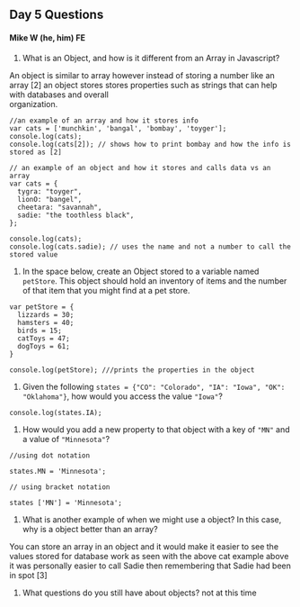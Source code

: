 ## Day 5 Questions
#### Mike W (he, him) FE

1. What is an Object, and how is it different from an Array in Javascript?

An object is similar to array however instead of storing a number like an array [2]
an object stores stores properties such as strings that can help with databases and overall  
organization.

```
//an example of an array and how it stores info
var cats = ['munchkin', 'bangal', 'bombay', 'toyger'];
console.log(cats);
console.log(cats[2]); // shows how to print bombay and how the info is stored as [2]
```
```
// an example of an object and how it stores and calls data vs an array
var cats = {
  tygra: "toyger",
  lionO: "bangel",
  cheetara: "savannah",
  sadie: "the toothless black",
};

console.log(cats);
console.log(cats.sadie); // uses the name and not a number to call the stored value

```

1. In the space below, create an Object stored to a variable named `petStore`.  This object should hold an inventory of items and the number of that item that you might find at a pet store.
```
var petStore = {
  lizzards = 30;
  hamsters = 40;
  birds = 15;
  catToys = 47;
  dogToys = 61;
}

console.log(petStore); ///prints the properties in the object
```

1. Given the following `states = {"CO": "Colorado", "IA": "Iowa", "OK": "Oklahoma"}`, how would you access the value `"Iowa"`?

```
console.log(states.IA);
```

1. How would you add a new property to that object with a key of `"MN"` and a value of `"Minnesota"`?

```
//using dot notation

states.MN = 'Minnesota';

// using bracket notation

states ['MN'] = 'Minnesota';
```

1. What is another example of when we might use a object?  In this case, why is a object better than an array?

You can store an array in an object and it would make it easier to see the values stored for database work
as seen with the above cat example above it was personally easier to call Sadie then remembering that Sadie had
been in spot [3]

1. What questions do you still have about objects?
not at this time 

